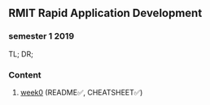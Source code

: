 ## RMIT Rapid Application Development

### semester 1 2019

TL; DR;

### Content

1. [week0](https://github.com/pigfly/RMIT-RAD/tree/master/week0) (README✅, CHEATSHEET✅)


